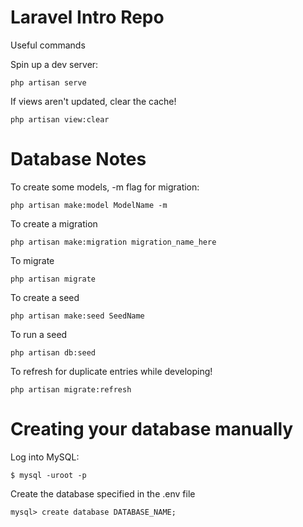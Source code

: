 Laravel Intro Repo
====
Useful commands

Spin up a dev server:

    php artisan serve

If views aren't updated, clear the cache!

    php artisan view:clear


# Database Notes
To create some models, -m flag for migration:

    php artisan make:model ModelName -m

To create a migration

    php artisan make:migration migration_name_here

To migrate

    php artisan migrate

To create a seed

    php artisan make:seed SeedName

To run a seed

    php artisan db:seed

To refresh for duplicate entries while developing!

    php artisan migrate:refresh


# Creating your database manually

Log into MySQL:

    $ mysql -uroot -p

Create the database specified in the .env file

    mysql> create database DATABASE_NAME;
